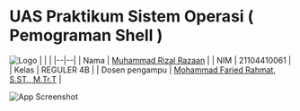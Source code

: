# UAS Praktikum Sistem Operasi ( Pemograman Shell )
![Logo](https://seeklogo.com/images/U/ubuntu-logo-8B7C9ED4AD-seeklogo.com.png)
|  |  |
|--|--|
| Nama | [Muhammad Rizal Razaan](https://wa.me/qr/QAST545VUX4DP1) |
| NIM | 21104410061 |
| Kelas | REGULER 4B |
| Dosen pengampu | [Mohammad Faried Rahmat, S.ST., M.Tr.T](https://github.com/mrhmt80) |





![App Screenshot](https://via.placeholder.com/468x300?text=App+Screenshot+Here)
